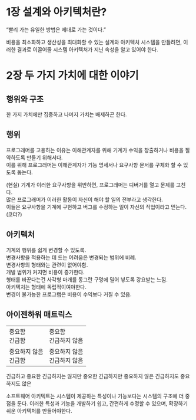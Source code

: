 # 1장 설계와 아키텍처란?

“빨리 가는 유일한 방법은 제대로 가는 것이다.”

비용을 최소화하고 생산성을 최대화할 수 있는 설계와 아키텍처 시스템을 만들려면, 이러한 결과로 이끌어줄 시스템 아키텍처가 지닌 속성을 알고 있어야 한다.

# 2장 두 가지 가치에 대한 이야기

## 행위와 구조

한 가지 가치에만 집중하고 나머지 가치는 배제하곤 한다.

## 행위

프로그래머를 고용하는 이유는 이해관계자를 위해 기계가 수익을 창출하거나 비용을 절약하도록 만들기 위해서다. <br>
이를 위해 프로그래머는 이해관계자가 기능 명세서나 요구사항 문서를 구체화 할 수 있도록 돕는다.

(현실) 기계가 이러한 요구사항을 위반하면, 프로그래머는 디버거를 열고 문제를 고친다. <br>
많은 프로그래머가 이러한 활동이 자신이 해야 할 일의 전부라고 생각한다. <br>
이들은 요구사항을 기계에 구현하고 버그를 수정하는 일이 자신의 직업이라고 믿는다. (코더?)

## 아키텍처
기계의 행위를 쉽게 변경할 수 있도록. <br>
변경사항을 적용하는 데 드는 어려움은 변경되는 범위에 비례. <br>
변경사항의 형태와는 관련이 없어야함. <br>
개발 범위가 커지면 비용이 증가한다. <br>
형태를 바꾼다는건 사각형 마개를 동그란 구멍에 밀어 넣도록 강요받는 느낌. <br>
아키텍처는 형태에 독립적이여야한다. <br>
변경이 불가능한 프로그램은 비용이 수익보다 커질 수 있음.

## 아이젠하워 매트릭스

<table>
<tr>
    <td>중요함<br>긴급함</td>
    <td>중요함<br>긴급하지 않음</td>
</tr>
<tr>
    <td>중요하지 않음<br>긴급함</td>
    <td>중요하지 않음<br>긴급하지 않음</td>
</tr>
</table>

긴급하고 중요한
긴급하지는 않지만 중요한
긴급하지만 중요하지 않은
긴급하지도 중요하지도 않은

소프트웨어 아키텍트는 시스템이 제공하는 특성이나 기능보다는 시스템의 구조에 더 중점을 둔다.
이러한 특성과 기능을 개발하기 쉽고, 간편하게 수정할 수 있으며, 확장하기 쉬운 아키텍처를 만들어야한다.
